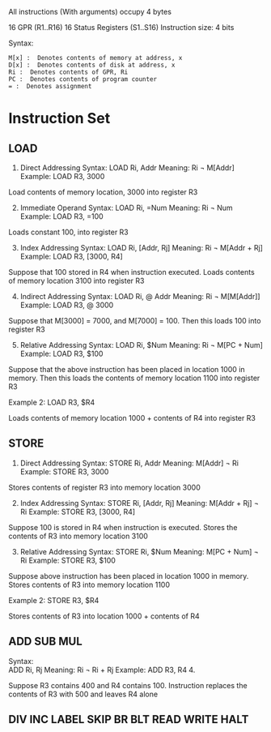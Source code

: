 All instructions (With arguments) occupy 4 bytes

16 GPR (R1..R16)
16 Status Registers (S1..S16)
Instruction size: 4 bits

Syntax: 
``` assembly
M[x] :  Denotes contents of memory at address, x
D[x] :  Denotes contents of disk at address, x 
Ri :  Denotes contents of GPR, Ri
PC :  Denotes contents of program counter
= :  Denotes assignment
```

# Instruction Set
## LOAD
1. Direct Addressing Syntax:
LOAD Ri, Addr 
Meaning: Ri ¬ M[Addr] 
Example: LOAD R3, 3000 

Load contents of memory location, 3000 into register R3

2. Immediate Operand Syntax:
LOAD Ri, =Num
Meaning: Ri ¬ Num 
Example: LOAD R3, =100

Loads constant 100, into register R3

3. Index Addressing Syntax:
LOAD Ri, [Addr, Rj]
Meaning: Ri ¬ M[Addr + Rj]
Example: LOAD R3, [3000, R4]

Suppose that 100 stored in R4 when instruction executed. Loads contents of memory location 3100 into register R3

4. Indirect Addressing Syntax: 
LOAD Ri, @ Addr
Meaning: Ri ¬ M[M[Addr]]
Example: LOAD R3, @ 3000 

Suppose that  M[3000] = 7000, and M[7000] = 100. Then this loads 100 into register R3

5. Relative Addressing Syntax:
LOAD Ri, $Num 
Meaning: Ri ¬ M[PC + Num]
Example: LOAD R3, $100 

Suppose that the above instruction has been placed in location 1000 in memory.  Then this loads the contents       of memory location 1100 into register R3 

Example 2:  LOAD R3, $R4 

Loads contents of memory location 1000 + contents of  R4 into register R3

## STORE

1. Direct Addressing Syntax: 
STORE Ri, Addr 
Meaning: M[Addr] ¬ Ri 
Example: STORE R3, 3000 

Stores contents of register R3 into memory location 3000 

2. Index Addressing Syntax: 
STORE Ri, [Addr, Rj] 
Meaning: M[Addr + Rj] ¬ Ri 
Example: STORE R3, [3000, R4] 

Suppose 100 is stored in R4 when instruction is executed.  Stores the contents of R3 into memory location 3100

3. Relative Addressing Syntax: 
STORE Ri, $Num 
Meaning: M[PC + Num] ¬ Ri 
Example: STORE R3, $100 

Suppose above instruction has been placed in location 1000 in memory.  Stores contents of R3 into memory location 1100 

Example 2:  STORE R3, $R4 

Stores contents of R3 into location 1000 + contents of R4

## ADD SUB MUL
Syntax:  
ADD Ri, Rj 
Meaning:  Ri ¬ Ri + Rj 
Example:  ADD R3, R4 4.    

Suppose R3 contains 400 and R4 contains 100.        Instruction replaces the contents of R3 with 500       and leaves R4 alone

## DIV INC LABEL SKIP BR BLT READ WRITE HALT
